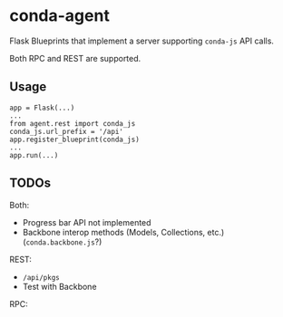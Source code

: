 # conda-agent

Flask Blueprints that implement a server supporting `conda-js` API calls.

Both RPC and REST are supported.

## Usage

    app = Flask(...)
    ...
    from agent.rest import conda_js
    conda_js.url_prefix = '/api'
    app.register_blueprint(conda_js)
    ...
    app.run(...)

## TODOs

Both:

- Progress bar API not implemented
- Backbone interop methods (Models, Collections, etc.) (`conda.backbone.js`?)

REST:

- `/api/pkgs`
- Test with Backbone

RPC:
